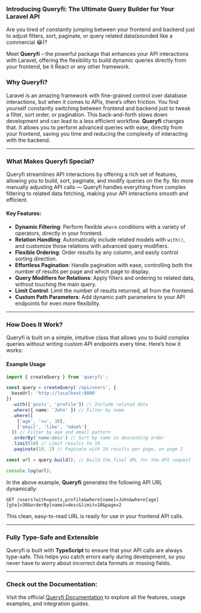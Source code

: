 ### **Introducing Queryfi: The Ultimate Query Builder for Your Laravel API**

Are you tired of constantly jumping between your frontend and backend just to adjust filters, sort, paginate, or query related data(sounded like a commercial 😂)?

Meet **Queryfi** – the powerful package that enhances your API interactions with Laravel, offering the flexibility to build dynamic queries directly from your frontend, be it React or any other framework.

### **Why Queryfi?**

Laravel is an amazing framework with fine-grained control over database interactions, but when it comes to APIs, there’s often friction. You find yourself constantly switching between frontend and backend just to tweak a filter, sort order, or pagination. This back-and-forth slows down development and can lead to a less efficient workflow. **Queryfi** changes that. It allows you to perform advanced queries with ease, directly from your frontend, saving you time and reducing the complexity of interacting with the backend.

---

### **What Makes Queryfi Special?**

Queryfi streamlines API interactions by offering a rich set of features, allowing you to build, sort, paginate, and modify queries on the fly. No more manually adjusting API calls — Queryfi handles everything from complex filtering to related data fetching, making your API interactions smooth and efficient.

#### **Key Features:**
- **Dynamic Filtering**: Perform flexible `where` conditions with a variety of operators, directly in your frontend.
- **Relation Handling**: Automatically include related models with `with()`, and customize those relations with advanced query modifiers.
- **Flexible Ordering**: Order results by any column, and easily control sorting direction.
- **Effortless Pagination**: Handle pagination with ease, controlling both the number of results per page and which page to display.
- **Query Modifiers for Relations**: Apply filters and ordering to related data, without touching the main query.
- **Limit Control**: Limit the number of results returned, all from the frontend.
- **Custom Path Parameters**: Add dynamic path parameters to your API endpoints for even more flexibility.

---

### **How Does It Work?**

Queryfi is built on a simple, intuitive class that allows you to build complex queries without writing custom API endpoints every time. Here’s how it works:

#### **Example Usage**

```typescript
import { createQuery } from 'queryfi';

const query = createQuery('/api/users', {
  baseUrl: 'http://localhost:8000'
})
  .with(['posts', 'profile']) // Include related data
  .where({ name: 'John' }) // Filter by name
  .where([
    ['age', '>=', 30],
    ['email', 'like', '%doe%']
  ]) // Filter by age and email pattern
  .orderBy('name:desc') // Sort by name in descending order
  .limit(10) // Limit results to 10
  .paginate(10, 2) // Paginate with 10 results per page, on page 2

const url = query.build(); // Build the final URL for the API request

console.log(url);
```

In the above example, **Queryfi** generates the following API URL dynamically:

```
GET /users?with=posts,profile&where[name]=John&where[age][gte]=30&orderBy[name]=desc&limit=10&page=2
```

This clean, easy-to-read URL is ready for use in your frontend API calls.

---

### **Fully Type-Safe and Extensible**

Queryfi is built with **TypeScript** to ensure that your API calls are always type-safe. This helps you catch errors early during development, so you never have to worry about incorrect data formats or missing fields.

---

### **Check out the Documentation:**
Visit the official [Queryfi Documentation](https://queryfi.link) to explore all the features, usage examples, and integration guides.
